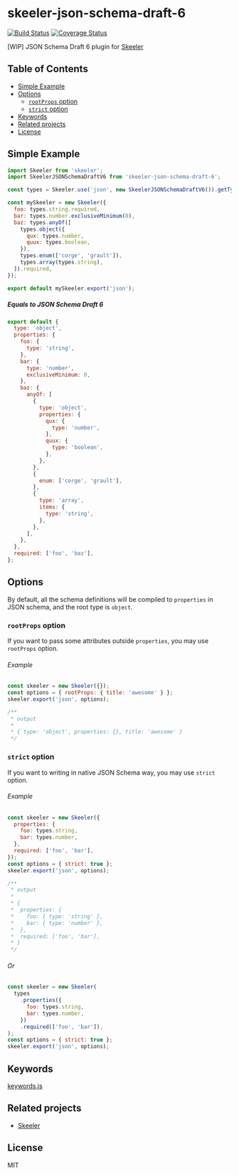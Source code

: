 # skeeler-json-schema-draft-6

[![Build Status](https://travis-ci.org/Cap32/skeeler-json-schema-draft-6.svg?branch=master)](https://travis-ci.org/Cap32/skeeler-json-schema-draft-6)
[![Coverage Status](https://coveralls.io/repos/github/Cap32/skeeler-json-schema-draft-6/badge.svg?branch=master)](https://coveralls.io/github/Cap32/skeeler-json-schema-draft-6?branch=master)

[WIP] JSON Schema Draft 6 plugin for [Skeeler](https://github.com/Cap32/skeeler)

## Table of Contents

<!-- MarkdownTOC -->

- [Simple Example](#simple-example)
- [Options](#options)
  - [`rootProps` option](#rootprops-option)
  - [`strict` option](#strict-option)
- [Keywords](#keywords)
- [Related projects](#related-projects)
- [License](#license)

<!-- /MarkdownTOC -->

## Simple Example

```js
import Skeeler from 'skeeler';
import SkeelerJSONSchemaDraftV6 from 'skeeler-json-schema-draft-6';

const types = Skeeler.use('json', new SkeelerJSONSchemaDraftV6()).getTypes();

const mySkeeler = new Skeeler({
  foo: types.string.required,
  bar: types.number.exclusiveMinimum(0),
  baz: types.anyOf([
    types.object({
      qux: types.number,
      quux: types.boolean,
    }),
    types.enum(['corge', 'grault']),
    types.array(types.string),
  ]).required,
});

export default mySkeeler.export('json');
```

##### Equals to JSON Schema Draft 6

```js
export default {
  type: 'object',
  properties: {
    foo: {
      type: 'string',
    },
    bar: {
      type: 'number',
      exclusiveMinimum: 0,
    },
    baz: {
      anyOf: [
        {
          type: 'object',
          properties: {
            qux: {
              type: 'number',
            },
            quux: {
              type: 'boolean',
            },
          },
        },
        {
          enum: ['corge', 'grault'],
        },
        {
          type: 'array',
          items: {
            type: 'string',
          },
        },
      ],
    },
  },
  required: ['foo', 'baz'],
};
```

## Options

By default, all the schema definitions will be compiled to `properties` in JSON schema, and the root type is `object`.

### `rootProps` option

If you want to pass some attributes outside `properties`, you may use `rootProps` option.

###### Example

```js
const skeeler = new Skeeler({});
const options = { rootProps: { title: 'awesome' } };
skeeler.export('json', options);

/**
 * output
 *
 * { type: 'object', properties: {}, title: 'awesome' }
 */
```

### `strict` option

If you want to writing in native JSON Schema way, you may use `strict` option.

###### Example

```js
const skeeler = new Skeeler({
  properties: {
    foo: types.string,
    bar: types.number,
  },
  required: ['foo', 'bar'],
});
const options = { strict: true };
skeeler.export('json', options);

/**
 * output
 *
 * {
 *  properties: {
 *    foo: { type: 'string' },
 *    bar: { type: 'number' },
 *  },
 *  required: ['foo', 'bar'],
 * }
 */
```

###### Or

```js
const skeeler = new Skeeler(
  types
    .properties({
      foo: types.string,
      bar: types.number,
    })
    .required(['foo', 'bar']),
);
const options = { strict: true };
skeeler.export('json', options);
```

## Keywords

[keywords.js](/blob/master/src/keywords.js)

## Related projects

* [Skeeler](https://github.com/Cap32/skeeler)

## License

MIT
